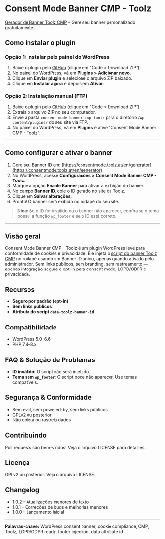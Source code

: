 
# Consent Mode Banner CMP - Toolz

[Gerador de Banner Toolz CMP](https://consentmode.toolz.at/en/generator) – Gere seu banner personalizado gratuitamente.

## Como instalar o plugin

### Opção 1: Instalar pelo painel do WordPress
1. Baixe o plugin pelo [GitHub](https://github.com/Toolz-at/consent-mode-banner-cmp-toolz) (clique em "Code > Download ZIP").
2. No painel do WordPress, vá em **Plugins > Adicionar novo**.
3. Clique em **Enviar plugin** e selecione o arquivo ZIP baixado.
4. Clique em **Instalar agora** e depois em **Ativar**.

### Opção 2: Instalação manual (FTP)
1. Baixe o plugin pelo [GitHub](https://github.com/Toolz-at/consent-mode-banner-cmp-toolz) (clique em "Code > Download ZIP").
2. Extraia o arquivo ZIP no seu computador.
3. Envie a pasta `consent-mode-banner-cmp-toolz` para o diretório `/wp-content/plugins/` do seu site via FTP.
4. No painel do WordPress, vá em **Plugins** e ative "Consent Mode Banner CMP - Toolz".

---

## Como configurar e ativar o banner

1. Gere seu Banner ID em: [https://consentmode.toolz.at/en/generator](https://consentmode.toolz.at/en/generator)
2. No WordPress, acesse **Configurações > Consent Mode Banner CMP - Toolz**.
3. Marque a opção **Enable Banner** para ativar a exibição do banner.
4. No campo **Banner ID**, cole o ID gerado no site da Toolz.
5. Clique em **Salvar alterações**.
6. Pronto! O banner será exibido no rodapé do seu site.

> **Dica:** Se o ID for inválido ou o banner não aparecer, confira se o tema possui a função `wp_footer` e se o ID está correto.

---

## Visão geral

Consent Mode Banner CMP - Toolz é um plugin WordPress leve para conformidade de cookies e privacidade. Ele injeta o [script do banner Toolz CMP](https://cdn.toolz.at/banner-cmp.js) no rodapé usando um Banner ID único, apenas quando ativado pelo administrador. Sem links públicos, sem branding, sem rastreamento — apenas integração segura e opt-in para consent mode, LGPD/GDPR e privacidade.

## Recursos

- **Seguro por padrão (opt-in)**
- **Sem links públicos**
- **Atributo do script `data-toolz-banner-id`**

## Compatibilidade

- WordPress 5.0–6.6
- PHP 7.4–8.x

## FAQ & Solução de Problemas

- **ID inválido:** O script não será injetado.
- **Tema sem `wp_footer`:** O script pode não aparecer. Use temas compatíveis.

## Segurança & Conformidade

- Sem eval, sem powered-by, sem links públicos
- GPLv2 ou posterior
- Não coleta ou rastreia dados

## Contribuindo

Pull requests são bem-vindos! Veja o arquivo LICENSE para detalhes.

## Licença

GPLv2 ou posterior. Veja o arquivo LICENSE.

## Changelog

- 1.0.2 – Atualizações menores de texto
- 1.0.1 – Correções de bugs e melhorias menores
- 1.0.0 – Lançamento inicial

---

**Palavras-chave:** WordPress consent banner, cookie compliance, CMP, Toolz, LGPD/GDPR ready, footer injection, data attribute id
